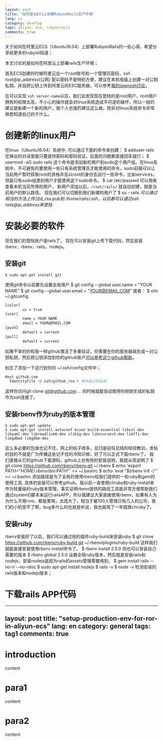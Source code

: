 ```yaml
---
layout: post
title: "在阿里云ECS上部署RubyonRails生产环境"
lang: cn
category: develop
tags: aliyun, ecs, rubyonrails
comments: true
---
```

关于如何在阿里云ECS（Ubuntu16.04）上部署RubyonRails的一些心得，希望分享给更多的rubyist知道；

本文讨论的是如何在阿里云上部署rails生产环境；

首先ECS创建的时候阿里云会一个root账号和一个管理员密码，ssh root@ip_address(公网) 配以密码不是特别方便，建议在本机电脑上创建一对公钥私钥，并且把公钥上传到阿里云的ESC服务器，可以参考[我的openssh讨论]([https://cheeger.com/linux/2018/05/19/openssl.html])。

在可以实现 `ssh server-name`以后，我们会发现现在登陆的是root用户，root用户拥有的权限太高，不小心的操作就会对linux系统造成不可逆的破坏，所以一般的建议是新建一个新的用户，我个人也强烈建议这么做，除非对linux系统命令非常熟悉知道自己的干什么。

# 创建新的linux用户
在linux（Ubuntu16.04）系统中, 可以通过下面的命令来创建：
    $ adduser rails
在弹出的对话里面只要提供密码和密码验证，后面的问题都直接回车就行；
    $ usermod -aG sudo rails
这个命令是添加新的用户到sudo这个用户组。在linux系统中，不可避免的要使用一些只有系统管理员才能使用的命令，sudo前缀可以让当前用户暂时获取root的资格并且以root的身份去运行一些命令，比如services，但是只有sudo组里的用户才能使用这个sudo命令。
    $ cat /etc/passwd
可以用来查看本机当前所用的用户， 新用户添加以后，`/root/rails/` 就自动创建，就是当前用户的默认路径。
现在我们可以切换到我们新建的用户了
   $ su - rails
 *可以通过相当的方法上传过id_rsa.pub到 /home/rails/.ssh，以后都可以通过ssh rails@ip_address来登陆*

# 安装必要的软件
现在我们的登陆账户是rails了， 现在可以安装git上传下载代码，然后安装rbenv，rbenv，rails，nodejs。
## 安装git
    $ sudo apt-get install git
使用git命令以前要先设置全局用户
    $ git config --global user.name = "YOUR NAME"
    $ git config --global user.email = "YOUR@EMAIL.COM"
或者：
    $ vim ~/.gitconfig
```bash
[color]
        ui = true
[user]
        name = YOUR NAME
        email = YOUR@EMAIL.COM
[push]
        default = current
[pull]
        default = current
```

如果不幸的你和我一样github激活了多重验证，你需要在你的服务器端生成一对公钥私钥，然后把公钥添加到你的github账户[可以参考这个github帮助](https://help.github.com/en/enterprise/2.15/user/articles/generating-a-new-ssh-key-and-adding-it-to-the-ssh-agent)。

别忘了添加一下这行到你的 ~/.ssh/config文件中；
```bash
Host github.com
  IdentityFile ~/.ssh/github_rsa # 用你自己的私钥
```
这样你访问git clone git@github.com ... 的时候就能自动使用你刚刚生成的私钥作为ssh连接了。

## 安装rbenv作为ruby的版本管理
    $ sudo apt-get update
    $ sudo apt-get install autoconf bison build-essential libssl-dev libyaml-dev libreadline6-dev zlib1g-dev libncurses5-dev libffi-dev libgdbm3 libgdbm-dev
这么多必要的包谁也记不住，网上的帖子很多，总归是前任总结的经验教训，发帖的目的不就是广为传播这些记不住的冷知识嘛，好了可以正式下载rbenv了， 我们直接从它的github下载源码，github上也有他的安装说明，我就从简说明了
    $ git clone https://github.com/rbenv/rbenv.git ~/.rbenv
    $ echo 'export PATH="$HOME/.rbenv/bin:$PATH"' >> ~/.bashrc
    $ echo 'eval "$(rbenv init -)"' >> ~/.bashrc
添加路径是为了全局的使用rbenv给我们提供的一些ruby和gem的使用工具, 具体的安装可以参考github。我以前一直使用chruby和ruby-install来作为轻量级的ruby版本管理，事实证明rbenv提供的路径工具能非常方便帮助我们通过systemD脚本来运行railsAPP，所以我建议大家直接使用rbenv，如果有人为为什么不用rvm，都是累啊，太庞大了，相当于雇100人管理只有几人的公司，我们的小机受不了啊，bug多什么的也就是听说，我也就用了一年就换chruby了。

## 安装ruby
rbenv安装好了以后，我们可以通过他的插件ruby-build来安装ruby
    $ git clone https://github.com/rbenv/ruby-build.git ~/.rbenv/plugins/ruby-build
这样我们就能直接安装使用rbenv install命令了。
    $ rbenv install 2.5.0
你也可以安装自己需要的版本
    $ rbenv global 2.5.0
设置全局ruby版本，然后就是安装rails和nodejs，安装nodejs是因为rails的assets管理需要用到。
    $ gem install rails --no-ri --no-rdoc
    $ sudo apt-get install nodejs
    $ rails -v
    $ node -v
 检测安装的rails版本和nodejs版本；


# 下载rails APP代码

---
layout: post
title:  "setup-production-env-for-ror-in-aliyun-ecs"
lang: en
category: general
tags: tag1
comments: true
---

# introduction
content

# para1
content

# para2
content

